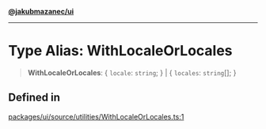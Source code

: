 [**@jakubmazanec/ui**](../README.md)

---

# Type Alias: WithLocaleOrLocales

> **WithLocaleOrLocales**: \{ `locale`: `string`; \} \| \{ `locales`: `string`[]; \}

## Defined in

[packages/ui/source/utilities/WithLocaleOrLocales.ts:1](https://github.com/jakubmazanec/tools/blob/a9765e3de8390a6e57bec51efaeb411fbd7881ab/packages/ui/source/utilities/WithLocaleOrLocales.ts#L1)
